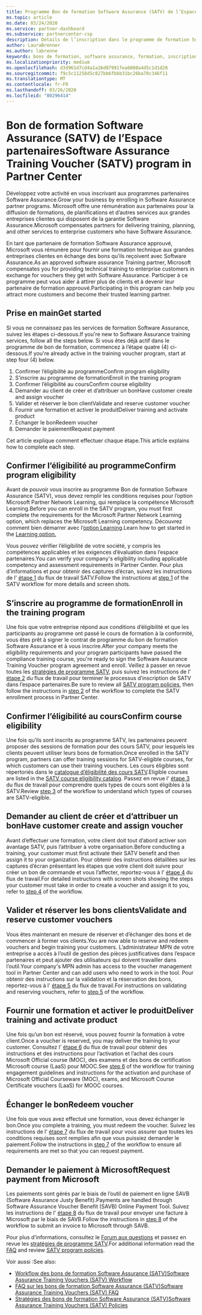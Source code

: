```yaml
---
title: Programme Bon de formation Software Assurance (SATV) de l’Espace partenaires | Espace partenaires
ms.topic: article
ms.date: 03/24/2020
ms.service: partner-dashboard
ms.subservice: partnercenter-csp
description: Détails de l’inscription dans le programme de formation Software Assurance pour vous permettre de compenser la formation et la planification aux entreprises clientes.
author: LauraBrenner
ms.author: labrenne
keywords: bons de formation, software assurance, formation, inscription à SATV, SATV
ms.localizationpriority: medium
ms.openlocfilehash: d3d961d7cd4a1a26d07991fea6080a4d5c1d1d28
ms.sourcegitcommit: f9c5c11258d5c827bb6fbbb31bc26ba70c346f11
ms.translationtype: MT
ms.contentlocale: fr-FR
ms.lasthandoff: 03/26/2020
ms.locfileid: "80296414"
---
```

# <a name="software-assurance-training-voucher-satv-program-in-partner-center"></a><span data-ttu-id="9544c-104">Bon de formation Software Assurance (SATV) de l’Espace partenaires</span><span class="sxs-lookup"><span data-stu-id="9544c-104">Software Assurance Training Voucher (SATV) program in Partner Center</span></span>

<span data-ttu-id="9544c-105">Développez votre activité en vous inscrivant aux programmes partenaires Software Assurance.</span><span class="sxs-lookup"><span data-stu-id="9544c-105">Grow your business by enrolling in Software Assurance partner programs.</span></span> <span data-ttu-id="9544c-106">Microsoft offre une rémunération aux partenaires pour la diffusion de formations, de planifications et d’autres services aux grandes entreprises clientes qui disposent de la garantie Software Assurance.</span><span class="sxs-lookup"><span data-stu-id="9544c-106">Microsoft compensates partners for delivering training, planning, and other services to enterprise customers who have Software Assurance.</span></span>

<span data-ttu-id="9544c-107">En tant que partenaire de formation Software Assurance approuvé, Microsoft vous rémunère pour fournir une formation technique aux grandes entreprises clientes en échange des bons qu’ils reçoivent avec Software Assurance.</span><span class="sxs-lookup"><span data-stu-id="9544c-107">As an approved software assurance Training partner, Microsoft compensates you for providing technical training to enterprise customers in exchange for vouchers they get with Software Assurance.</span></span> <span data-ttu-id="9544c-108">Participer à ce programme peut vous aider à attirer plus de clients et à devenir leur partenaire de formation approuvé.</span><span class="sxs-lookup"><span data-stu-id="9544c-108">Participating in this program can help you attract more customers and become their trusted learning partner.</span></span>

## <a name="get-started"></a><span data-ttu-id="9544c-109">Prise en main</span><span class="sxs-lookup"><span data-stu-id="9544c-109">Get started</span></span>

<span data-ttu-id="9544c-110">Si vous ne connaissez pas les services de formation Software Assurance, suivez les étapes ci-dessous.</span><span class="sxs-lookup"><span data-stu-id="9544c-110">If you're new to Software Assurance training services, follow all the steps below.</span></span> <span data-ttu-id="9544c-111">Si vous êtes déjà actif dans le programme de bon de formation, commencez à l’étape quatre (4) ci-dessous.</span><span class="sxs-lookup"><span data-stu-id="9544c-111">If you're already active in the training voucher program, start at step four (4) below.</span></span> 

1. <span data-ttu-id="9544c-112">Confirmer l’éligibilité au programme</span><span class="sxs-lookup"><span data-stu-id="9544c-112">Confirm program eligibility</span></span>
2. <span data-ttu-id="9544c-113">S’inscrire au programme de formation</span><span class="sxs-lookup"><span data-stu-id="9544c-113">Enroll in the training program</span></span>
3. <span data-ttu-id="9544c-114">Confirmer l’éligibilité au cours</span><span class="sxs-lookup"><span data-stu-id="9544c-114">Confirm course eligibility</span></span>
4. <span data-ttu-id="9544c-115">Demander au client de créer et d’attribuer un bon</span><span class="sxs-lookup"><span data-stu-id="9544c-115">Have customer create and assign voucher</span></span>
5. <span data-ttu-id="9544c-116">Valider et réserver le bon client</span><span class="sxs-lookup"><span data-stu-id="9544c-116">Validate and reserve customer voucher</span></span>
6. <span data-ttu-id="9544c-117">Fournir une formation et activer le produit</span><span class="sxs-lookup"><span data-stu-id="9544c-117">Deliver training and activate product</span></span>
7. <span data-ttu-id="9544c-118">Échanger le bon</span><span class="sxs-lookup"><span data-stu-id="9544c-118">Redeem voucher</span></span>
8. <span data-ttu-id="9544c-119">Demander le paiement</span><span class="sxs-lookup"><span data-stu-id="9544c-119">Request payment</span></span>

<span data-ttu-id="9544c-120">Cet article explique comment effectuer chaque étape.</span><span class="sxs-lookup"><span data-stu-id="9544c-120">This article explains how to complete each step.</span></span>

## <a name="confirm-program-eligibility"></a><span data-ttu-id="9544c-121">Confirmer l’éligibilité au programme</span><span class="sxs-lookup"><span data-stu-id="9544c-121">Confirm program eligibility</span></span>

<span data-ttu-id="9544c-122">Avant de pouvoir vous inscrire au programme Bon de formation Software Assurance (SATV), vous devez remplir les conditions requises pour l’option Microsoft Partner Network Learning, qui remplace la compétence Microsoft Learning.</span><span class="sxs-lookup"><span data-stu-id="9544c-122">Before you can enroll in the SATV program, you must first complete the requirements for the Microsoft Partner Network Learning option, which replaces the Microsoft Learning competency.</span></span> <span data-ttu-id="9544c-123">Découvrez comment bien démarrer avec l’[option Learning](https://partner.microsoft.com/membership/learning-partners).</span><span class="sxs-lookup"><span data-stu-id="9544c-123">Learn how to get started in the [Learning option.](https://partner.microsoft.com/membership/learning-partners)</span></span>

<span data-ttu-id="9544c-124">Vous pouvez vérifier l’éligibilité de votre société, y compris les compétences applicables et les exigences d’évaluation dans l’espace partenaires.</span><span class="sxs-lookup"><span data-stu-id="9544c-124">You can verify your company's eligibility including applicable competency and assessment requirements in Partner Center.</span></span> <span data-ttu-id="9544c-125">Pour plus d’informations et pour obtenir des captures d’écran, suivez les instructions de l' [étape 1](https://query.prod.cms.rt.microsoft.com/cms/api/am/binary/RE4s3bB) du flux de travail SATV.</span><span class="sxs-lookup"><span data-stu-id="9544c-125">Follow the instructions at [step 1](https://query.prod.cms.rt.microsoft.com/cms/api/am/binary/RE4s3bB) of the SATV workflow for more details and screen shots.</span></span>

## <a name="enroll-in-the-training-program"></a><span data-ttu-id="9544c-126">S’inscrire au programme de formation</span><span class="sxs-lookup"><span data-stu-id="9544c-126">Enroll in the training program</span></span>

<span data-ttu-id="9544c-127">Une fois que votre entreprise répond aux conditions d’éligibilité et que les participants au programme ont passé le cours de formation à la conformité, vous êtes prêt à signer le contrat de programme du bon de formation Software Assurance et à vous inscrire.</span><span class="sxs-lookup"><span data-stu-id="9544c-127">After your company meets the eligibility requirements and your program participants have passed the compliance training course, you're ready to sign the Software Assurance Training Voucher program agreement and enroll.</span></span> <span data-ttu-id="9544c-128">Veillez à passer en revue toutes les [stratégies de programme SATV](https://query.prod.cms.rt.microsoft.com/cms/api/am/binary/RE3koEP), puis suivez les instructions de l' [étape 2](https://query.prod.cms.rt.microsoft.com/cms/api/am/binary/RE4s3bB) du flux de travail pour terminer le processus d’inscription de SATV dans l’espace partenaires.</span><span class="sxs-lookup"><span data-stu-id="9544c-128">Be sure to review all [SATV program policies](https://query.prod.cms.rt.microsoft.com/cms/api/am/binary/RE3koEP), then follow the instructions in [step 2](https://query.prod.cms.rt.microsoft.com/cms/api/am/binary/RE4s3bB) of the workflow to complete the SATV enrollment process in Partner Center.</span></span>


## <a name="confirm-course-eligibility"></a><span data-ttu-id="9544c-129">Confirmer l’éligibilité au cours</span><span class="sxs-lookup"><span data-stu-id="9544c-129">Confirm course eligibility</span></span>
<span data-ttu-id="9544c-130">Une fois qu’ils sont inscrits au programme SATV, les partenaires peuvent proposer des sessions de formation pour des cours SATV, pour lesquels les clients peuvent utiliser leurs bons de formation.</span><span class="sxs-lookup"><span data-stu-id="9544c-130">Once enrolled in the SATV program, partners can offer training sessions for SATV-eligible courses, for which customers can use their training vouchers.</span></span> <span data-ttu-id="9544c-131">Les cours éligibles sont répertoriés dans le [catalogue d’éligibilité des cours SATV](https://savl-catalog.microsoft.com/).</span><span class="sxs-lookup"><span data-stu-id="9544c-131">Eligible courses are listed in the [SATV course eligibility catalog](https://savl-catalog.microsoft.com/).</span></span> <span data-ttu-id="9544c-132">Passez en revue l' [étape 3](https://query.prod.cms.rt.microsoft.com/cms/api/am/binary/RE4s3bB) du flux de travail pour comprendre quels types de cours sont éligibles à la SATV.</span><span class="sxs-lookup"><span data-stu-id="9544c-132">Review [step 3](https://query.prod.cms.rt.microsoft.com/cms/api/am/binary/RE4s3bB) of the workflow to understand which types of courses are SATV-eligible.</span></span>

## <a name="have-customer-create-and-assign-voucher"></a><span data-ttu-id="9544c-133">Demander au client de créer et d’attribuer un bon</span><span class="sxs-lookup"><span data-stu-id="9544c-133">Have customer create and assign voucher</span></span>

<span data-ttu-id="9544c-134">Avant d’effectuer une formation, votre client doit tout d’abord activer son avantage SATV, puis l’attribuer à votre organisation.</span><span class="sxs-lookup"><span data-stu-id="9544c-134">Before conducting a training, your customer must first activate their SATV benefit and then assign it to your organization.</span></span> <span data-ttu-id="9544c-135">Pour obtenir des instructions détaillées sur les captures d’écran présentant les étapes que votre client doit suivre pour créer un bon de commande et vous l’affecter, reportez-vous à l' [étape 4](https://query.prod.cms.rt.microsoft.com/cms/api/am/binary/RE4s3bB) du flux de travail.</span><span class="sxs-lookup"><span data-stu-id="9544c-135">For detailed instructions with screen shots showing the steps your customer must take in order to create a voucher and assign it to you, refer to [step 4](https://query.prod.cms.rt.microsoft.com/cms/api/am/binary/RE4s3bB) of the workflow.</span></span>

## <a name="validate-and-reserve-customer-vouchers"></a><span data-ttu-id="9544c-136">Valider et réserver les bons clients</span><span class="sxs-lookup"><span data-stu-id="9544c-136">Validate and reserve customer vouchers</span></span>

<span data-ttu-id="9544c-137">Vous êtes maintenant en mesure de réserver et d’échanger des bons et de commencer à former vos clients.</span><span class="sxs-lookup"><span data-stu-id="9544c-137">You are now able to reserve and redeem vouchers and begin training your customers.</span></span> <span data-ttu-id="9544c-138">L’administrateur MPN de votre entreprise a accès à l’outil de gestion des pièces justificatives dans l’espace partenaires et peut ajouter des utilisateurs qui doivent travailler dans l’outil.</span><span class="sxs-lookup"><span data-stu-id="9544c-138">Your company's MPN admin has access to the voucher management tool in Partner Center and can add users who need to work in the tool.</span></span> <span data-ttu-id="9544c-139">Pour obtenir des instructions sur la validation et la réservation des bons, reportez-vous à l' [étape 5](https://query.prod.cms.rt.microsoft.com/cms/api/am/binary/RE4s3bB) du flux de travail.</span><span class="sxs-lookup"><span data-stu-id="9544c-139">For instructions on validating and reserving vouchers, refer to [step 5](https://query.prod.cms.rt.microsoft.com/cms/api/am/binary/RE4s3bB) of the workflow.</span></span>

## <a name="deliver-training-and-activate-product"></a><span data-ttu-id="9544c-140">Fournir une formation et activer le produit</span><span class="sxs-lookup"><span data-stu-id="9544c-140">Deliver training and activate product</span></span>

<span data-ttu-id="9544c-141">Une fois qu’un bon est réservé, vous pouvez fournir la formation à votre client.</span><span class="sxs-lookup"><span data-stu-id="9544c-141">Once a voucher is reserved, you may deliver the training to your customer.</span></span> <span data-ttu-id="9544c-142">Consultez l' [étape 6](https://query.prod.cms.rt.microsoft.com/cms/api/am/binary/RE4s3bB) du flux de travail pour obtenir des instructions et des instructions pour l’activation et l’achat des cours Microsoft Official course (MOC), des examens et des bons de certification Microsoft course (LaaS) pour MOOC.</span><span class="sxs-lookup"><span data-stu-id="9544c-142">See [step 6](https://query.prod.cms.rt.microsoft.com/cms/api/am/binary/RE4s3bB) of the workflow for training engagement guidelines and instructions for the activation and purchase of Microsoft Official Courseware (MOC), exams, and Microsoft Course Certificate vouchers (LaaS) for MOOC courses.</span></span>

## <a name="redeem-voucher"></a><span data-ttu-id="9544c-143">Échanger le bon</span><span class="sxs-lookup"><span data-stu-id="9544c-143">Redeem voucher</span></span>

<span data-ttu-id="9544c-144">Une fois que vous avez effectué une formation, vous devez échanger le bon.</span><span class="sxs-lookup"><span data-stu-id="9544c-144">Once you complete a training, you must redeem the voucher.</span></span> <span data-ttu-id="9544c-145">Suivez les instructions de l' [étape 7](https://query.prod.cms.rt.microsoft.com/cms/api/am/binary/RE4s3bB) du flux de travail pour vous assurer que toutes les conditions requises sont remplies afin que vous puissiez demander le paiement.</span><span class="sxs-lookup"><span data-stu-id="9544c-145">Follow the instructions in [step 7](https://query.prod.cms.rt.microsoft.com/cms/api/am/binary/RE4s3bB) of the workflow to ensure all requirements are met so that you can request payment.</span></span> 


## <a name="request-payment-from-microsoft"></a><span data-ttu-id="9544c-146">Demander le paiement à Microsoft</span><span class="sxs-lookup"><span data-stu-id="9544c-146">Request payment from Microsoft</span></span>

<span data-ttu-id="9544c-147">Les paiements sont gérés par le biais de l’outil de paiement en ligne SAVB (Software Assurance Justy Benefit).</span><span class="sxs-lookup"><span data-stu-id="9544c-147">Payments are handled through Software Assurance Voucher Benefit (SAVB) Online Payment Tool.</span></span> <span data-ttu-id="9544c-148">Suivez les instructions de l' [étape 8](https://query.prod.cms.rt.microsoft.com/cms/api/am/binary/RE4s3bB) du flux de travail pour envoyer une facture à Microsoft par le biais de SAVB.</span><span class="sxs-lookup"><span data-stu-id="9544c-148">Follow the instructions in [step 8](https://query.prod.cms.rt.microsoft.com/cms/api/am/binary/RE4s3bB) of the workflow to submit an invoice to Microsoft through SAVB.</span></span> 

<span data-ttu-id="9544c-149">Pour plus d’informations, consultez le [Forum aux questions](https://query.prod.cms.rt.microsoft.com/cms/api/am/binary/RE3kz5o) et passez en revue les [stratégies de programme SATV](https://query.prod.cms.rt.microsoft.com/cms/api/am/binary/RE3koEP).</span><span class="sxs-lookup"><span data-stu-id="9544c-149">For additional information read the [FAQ](https://query.prod.cms.rt.microsoft.com/cms/api/am/binary/RE3kz5o) and review [SATV program policies](https://query.prod.cms.rt.microsoft.com/cms/api/am/binary/RE3koEP).</span></span>

<span data-ttu-id="9544c-150">Voir aussi :</span><span class="sxs-lookup"><span data-stu-id="9544c-150">See also:</span></span>

- [<span data-ttu-id="9544c-151">Workflow des bons de formation Software Assurance (SATV)</span><span class="sxs-lookup"><span data-stu-id="9544c-151">Software Assurance Training Vouchers (SATV) Workflow</span></span>](https://query.prod.cms.rt.microsoft.com/cms/api/am/binary/RE4s3bB)
- [<span data-ttu-id="9544c-152">FAQ sur les bons de formation Software Assurance (SATV)</span><span class="sxs-lookup"><span data-stu-id="9544c-152">Software Assurance Training Vouchers (SATV) FAQ</span></span>](https://query.prod.cms.rt.microsoft.com/cms/api/am/binary/RE3kz5o)
- [<span data-ttu-id="9544c-153">Stratégies des bons de formation Software Assurance (SATV)</span><span class="sxs-lookup"><span data-stu-id="9544c-153">Software Assurance Training Vouchers (SATV) Policies</span></span>](https://query.prod.cms.rt.microsoft.com/cms/api/am/binary/RE3koEP)
